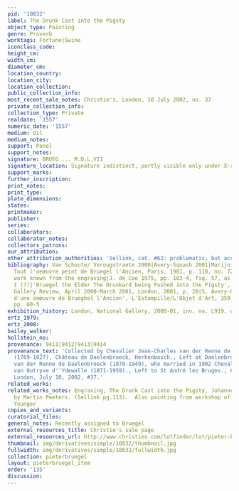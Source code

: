 ```yaml
---
pid: '10032'
label: The Drunk Cast into the Pigsty
object_type: Painting
genre: Proverb
worktags: Fortune|Swine
iconclass_code:
height_cm:
width_cm:
diameter_cm:
location_country:
location_city:
location_collection:
public_collection_info:
most_recent_sale_notes: Christie's, London, 10 July 2002, no. 37
private_collection_info:
collection_type: Private
realdate: '1557'
numeric_date: '1557'
medium: Oil
medium_notes:
support: Panel
support_notes:
signature: BRUEG ... M.D.L.VII
signature_location: Signature indistinct, partly visible only under X-ray
support_marks:
further_inscription:
print_notes:
print_type:
plate_dimensions:
states:
printmaker:
publisher:
series:
collaborators:
collaborator_notes:
collectors_patrons:
our_attribution:
other_attribution_authorities: 'Sellink, cat. #62: problematic, but accepted.'
bibliography: Van Schoute/ Verougstraete 2000|Avery-Squash 2001|Marijnissen 2003|Bianconi,
  Tout l'oeœuvre peint de Bruegel l'Ancien, Paris, 1981, p. 110, no. 72, as a lost
  work known from the engraving|J. de Coo 1975, pp. 103-4, fig. 57, as Pieter Bruegel
  I (?)|'Bruegel the Elder The Drunkard being Pushed into the Pigsty', The National
  Gallery Review, April 2000-March 2001, London, 2001, p. 20|S. Avery-Quash, 'Découverte
  d'une oeœuvre de Brueghel l'Ancien', L'Estampille/L'Objet d'Art, 359, June 2001,
  pp. 60-5
exhibition_history: London, National Gallery, 2000-01, inv. no. L919, on loan.
ertz_1979:
ertz_2008:
bailey_walker:
hollstein_no:
provenance: 9411|9412|9413|9414
provenance_text: 'Collected by Chevalier Jean-Charles van der Renne de Daelenbroeck
  (1769-1827), Château de Daelenbroeck, Herkenbosch., Left at Daelenbroeck to Cécile
  van der Renne de Daelenbroeck (1878-1949), who married in 1902 Chevalier Stanislas
  van Outryve d''Ydewalle (1871-1959)., Left to St André lez Bruges., Christie''s,
  London, July 10, 2002, #37.'
related_works:
related_works_notes: Engraving, The Drunk Cast into the Pigsty, Johannes Wierix, published
  by Martin Peeters. (Sellink pg.113).  Also painting from workshop of Pieter the
  Younger
copies_and_variants:
curatorial_files:
general_notes: Recently assigned to Bruegel
external_resources_title: Christie's sale page
external_resources_url: http://www.christies.com/lotfinder/lot/pieter-bruegel-i-the-drunkard-pushed-into-3957137-details.aspx
thumbnail: img/derivatives/simple/10032/thumbnail.jpg
fullwidth: img/derivatives/simple/10032/fullwidth.jpg
collection: pieterbruegel
layout: pieterbruegel_item
order: '135'
discussion:
---
```

